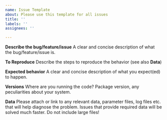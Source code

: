 ```yaml
---
name: Issue Template
about: Please use this template for all issues
title: ''
labels: ''
assignees: ''

---
```


<!---
                                        =================================
                                        PLEASE READ BEFORE OPENING AN ISSUE
                                        =================================
- Allow **at least** 7 days after posting for a response
- If you do not hear from me **after** 7 days, please post a reminder in your issue
- If I do not receive a response from you after 30 days, I will close the issue as stagnant. You are welcome to re-open or start a new issue
- Be concise and organized when describing your issue
- Include all relevant information that allows me to reproduce or understand the issue you are having, or the feature you are requesting
- Please be patient, I am a sole developer with limited time to work on software development, but I do keep an eye on the repository and any notifications I receive, and get to things when I can.
-->

**Describe the bug/feature/issue**
A clear and concise description of what the bug/feature/issue is.

**To Reproduce**
Describe the steps to reproduce the behavior (see also **Data**)

**Expected behavior**
A clear and concise description of what you expect(ed) to happen.

**Versions**
Where are you running the code? Package version, any peculiarities about your system.

**Data**
Please attach or link to any relevant data, parameter files, log files etc. that will help diagnose the problem. Issues that provide required data will be solved much faster. Do not include large files!

